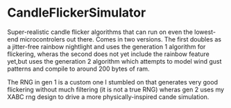 CandleFlickerSimulator
======================

Super-realistic candle flicker algorithms that can run on even the lowest-end microcontrolers out there.
Comes in two versions. The first doubles as a jitter-free rainbow nightlight and uses the generation 1 algorithm for flickering,
wheras the second does not yet include the rainbow feature yet,but uses the generation 2 algorithm which attempts to model
wind gust patterns and compile to around 200 bytes of ram.

The RNG in gen 1 is a custom one I stumbled on that generates very good flickering without much filtering
(it is not a true RNG) wheras gen 2 uses my XABC rng design to drive a more physically-inspired cande simulation.
